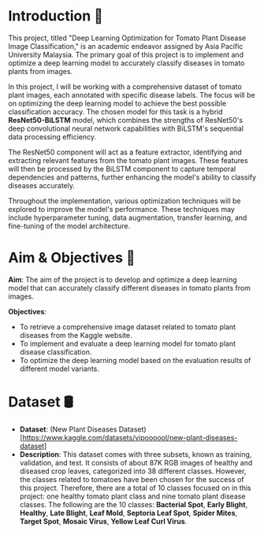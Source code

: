 # Introduction 📖
This project, titled "Deep Learning Optimization for Tomato Plant Disease Image Classification," is an academic endeavor assigned by Asia Pacific University Malaysia. The primary goal of this project is to implement and optimize a deep learning model to accurately classify diseases in tomato plants from images.

In this project, I will be working with a comprehensive dataset of tomato plant images, each annotated with specific disease labels. The focus will be on optimizing the deep learning model to achieve the best possible classification accuracy. The chosen model for this task is a hybrid **ResNet50-BiLSTM** model, which combines the strengths of ResNet50's deep convolutional neural network capabilities with BiLSTM's sequential data processing efficiency.

The ResNet50 component will act as a feature extractor, identifying and extracting relevant features from the tomato plant images. These features will then be processed by the BiLSTM component to capture temporal dependencies and patterns, further enhancing the model's ability to classify diseases accurately.

Throughout the implementation, various optimization techniques will be explored to improve the model's performance. These techniques may include hyperparameter tuning, data augmentation, transfer learning, and fine-tuning of the model architecture.

# Aim & Objectives 🎯
**Aim**: The aim of the project is to develop and optimize a deep learning model that can accurately classify different diseases in tomato plants from images.

**Objectives**:
* To retrieve a comprehensive image dataset related to tomato plant diseases from the Kaggle website.
* To implement and evaluate a deep learning model for tomato plant disease classification.
* To optimize the deep learning model based on the evaluation results of different model variants.

# Dataset 🛢️
* **Dataset**: (New Plant Diseases Dataset)[https://www.kaggle.com/datasets/vipoooool/new-plant-diseases-dataset]
* **Description**: This dataset comes with three subsets, known as training, validation, and test. It consists of about 87K RGB images of healthy and diseased crop leaves, categorized into 38 different classes. However, the classes related to tomatoes have been chosen for the success of this project. Therefore, there are a total of 10 classes focused on in this project: one healthy tomato plant class and nine tomato plant disease classes. The following are the 10 classes: **Bacterial Spot**, **Early Blight**, **Healthy**, **Late Blight**, **Leaf Mold**, **Septoria Leaf Spot**, **Spider Mites**, **Target Spot**, **Mosaic Virus**, **Yellow Leaf Curl Virus**.
